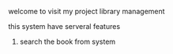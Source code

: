 welcome to visit my project library management

this system have serveral features
1. search the book from system